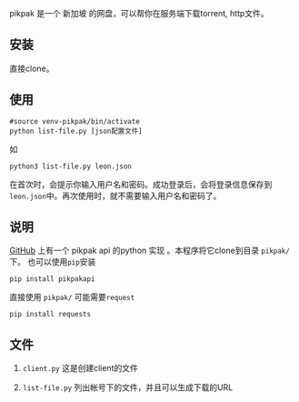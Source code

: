 
pikpak 是一个 新加坡 的网盘，可以帮你在服务端下载torrent, http文件。

## 安装
直接clone。

## 使用
```
#source venv-pikpak/bin/activate
python list-file.py [json配置文件]
```
如
```
python3 list-file.py leon.json
```
在首次时，会提示你输入用户名和密码。成功登录后，会将登录信息保存到`leon.json`中。再次使用时，就不需要输入用户名和密码了。

## 说明
[GitHub](https://github.com/Quan666/PikPakAPI) 上有一个 pikpak api 的python 实现
。本程序将它clone到目录 `pikpak/` 下。
也可以使用`pip`安装
```
pip install pikpakapi
```

直接使用 `pikpak/` 可能需要`request`
```
pip install requests
```

## 文件
1. `client.py`
这是创建client的文件

2. `list-file.py`
列出帐号下的文件，并且可以生成下载的URL

